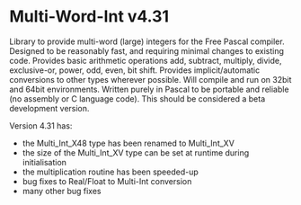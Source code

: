 # Multi-Word-Int v4.31
Library to provide multi-word (large) integers for the Free Pascal compiler.
Designed to be reasonably fast, and requiring minimal changes to existing code.
Provides basic arithmetic operations add, subtract, multiply, divide, exclusive-or, power, odd, even, bit shift.
Provides implicit/automatic conversions to other types wherever possible.
Will compile and run on 32bit and 64bit environments.
Written purely in Pascal to be portable and reliable (no assembly or C language code).
This should be considered a beta development version.

Version 4.31 has:
- the Multi_Int_X48 type has been renamed to Multi_Int_XV
- the size of the Multi_Int_XV type can be set at runtime during initialisation
- the multiplication routine has been speeded-up
- bug fixes to Real/Float to Multi-Int conversion
- many other bug fixes
